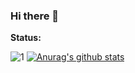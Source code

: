 ### Hi there 👋

<!--
**Daniel-Haas-B/Daniel-Haas-B** is a ✨ _special_ ✨ repository because its `README.md` (this file) appears on your GitHub profile.

Here are some ideas to get you started:

- 🔭 I’m currently working on ...
- 🌱 I’m currently learning ...
- 👯 I’m looking to collaborate on ...
- 🤔 I’m looking for help with ...
- 💬 Ask me about ...
- 📫 How to reach me: ...
- 😄 Pronouns: ...
- ⚡ Fun fact: ...
-->


**Status:**

![1](https://github-readme-stats.vercel.app/api/top-langs/?username=Daniel-Haas-B&theme=radical) [![Anurag's github stats](https://github-readme-stats.vercel.app/api?username=Daniel-Haas-B&theme=radical)](https://github.com/Daniel-Haas-B/github-readme-stats)
